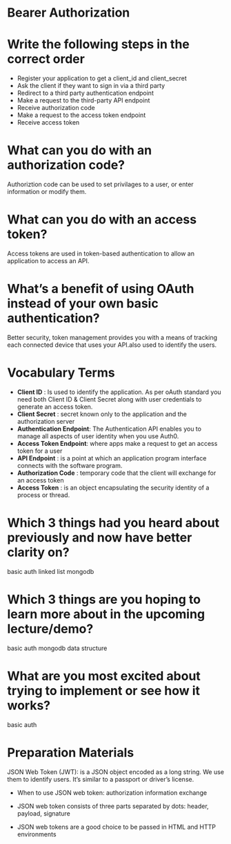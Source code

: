 #  Bearer Authorization

# Write the following steps in the correct order

- Register your application to get a client_id and client_secret
- Ask the client if they want to sign in via a third party
- Redirect to a third party authentication endpoint
- Make a request to the third-party API endpoint
- Receive authorization code
- Make a request to the access token endpoint
- Receive access token 


# What can you do with an authorization code?
Authoriztion code can be used to set privilages to a user, or enter information or modify them.

# What can you do with an access token?
Access tokens are used in token-based authentication to allow an application to access an API.

# What’s a benefit of using OAuth instead of your own basic authentication?

Better security, token management provides you with a means of tracking each connected device that uses your API.also used to identify the users.

# Vocabulary Terms

- **Client ID** : Is used to identify the application. As per oAuth standard you need both Client ID & Client Secret along with user credentials to generate an access token.
- **Client Secret** : secret known only to the application and the authorization server
- **Authentication Endpoint**: The Authentication API enables you to manage all aspects of user identity when you use Auth0.
- **Access Token Endpoint**: where apps make a request to get an access token for a user
- **API Endpoint** : is a point at which an application program interface connects with the software program.
- **Authorization Code** :  temporary code that the client will exchange for an access token
- **Access Token** : is an object encapsulating the security identity of a process or thread.

# Which 3 things had you heard about previously and now have better clarity on?
basic auth
linked list
mongodb
# Which 3 things are you hoping to learn more about in the upcoming lecture/demo?
basic auth
mongodb
data structure
# What are you most excited about trying to implement or see how it works?
basic auth


# Preparation Materials

JSON Web Token (JWT): is a JSON object encoded as a long string. We use them to identify users. It’s similar to a passport or driver’s license.

- When to use JSON web token:
authorization
information exchange

- JSON web token consists of three parts separated by dots: header, payload, signature
- JSON web tokens are a good choice to be passed in HTML and HTTP environments

